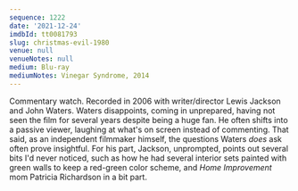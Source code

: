 ```yaml
---
sequence: 1222
date: '2021-12-24'
imdbId: tt0081793
slug: christmas-evil-1980
venue: null
venueNotes: null
medium: Blu-ray
mediumNotes: Vinegar Syndrome, 2014
---
```



Commentary watch. Recorded in 2006 with writer/director Lewis Jackson and John Waters. Waters disappoints, coming in unprepared, having not seen the film for several years despite being a huge fan. He often shifts into a passive viewer, laughing at what's on screen instead of commenting. That said, as an independent filmmaker himself, the questions Waters _does_ ask often prove insightful. For his part, Jackson, unprompted, points out several bits I'd never noticed, such as how he had several interior sets painted with green walls to keep a red-green color scheme, and _Home Improvement_ mom Patricia Richardson in a bit part.
